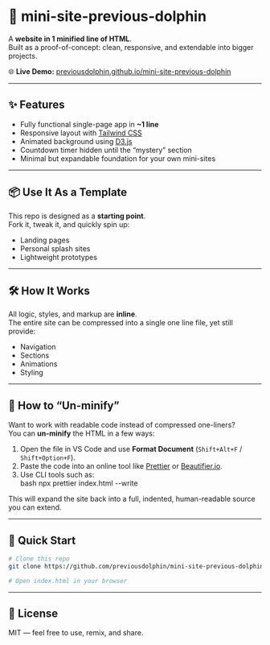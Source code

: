 # 🐬 mini-site-previous-dolphin  

A **website in 1 minified line of HTML**.  
Built as a proof-of-concept: clean, responsive, and extendable into bigger projects.  

🌐 **Live Demo:** [previousdolphin.github.io/mini-site-previous-dolphin](https://previousdolphin.github.io/mini-site-previous-dolphin/)  

---

## ✨ Features
- Fully functional single-page app in **~1 line**
- Responsive layout with [Tailwind CSS](https://tailwindcss.com/)
- Animated background using [D3.js](https://d3js.org/)
- Countdown timer hidden until the “mystery” section
- Minimal but expandable foundation for your own mini-sites

---

## 📦 Use It As a Template
This repo is designed as a **starting point**.  
Fork it, tweak it, and quickly spin up:
- Landing pages  
- Personal splash sites  
- Lightweight prototypes  

---

## 🛠️ How It Works
All logic, styles, and markup are **inline**.  
The entire site can be compressed into a single one line file, yet still provide:
- Navigation  
- Sections  
- Animations  
- Styling  

---

## 🔎 How to “Un-minify”
Want to work with readable code instead of compressed one-liners?  
You can **un-minify** the HTML in a few ways:
1. Open the file in VS Code and use **Format Document** (`Shift+Alt+F` / `Shift+Option+F`).  
2. Paste the code into an online tool like [Prettier](https://prettier.io/playground/) or [Beautifier.io](https://beautifier.io/).  
3. Use CLI tools such as:  
   bash
   npx prettier index.html --write
    

This will expand the site back into a full, indented, human-readable source you can extend.

---

## 🚀 Quick Start

```bash
# Clone this repo
git clone https://github.com/previousdolphin/mini-site-previous-dolphin

# Open index.html in your browser
```

---

## 📜 License
MIT — feel free to use, remix, and share.

